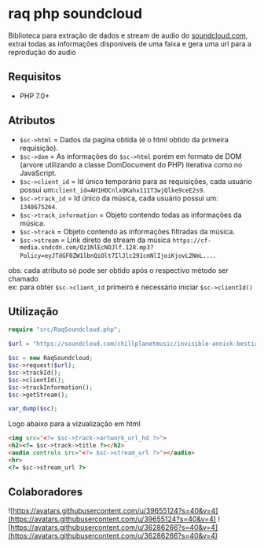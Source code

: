 # raq php soundcloud

Biblioteca para extração de dados e stream de audio do [soundcloud.com](https://soundcloud.com/), extrai todas as informações disponiveis de uma faixa e gera uma url para a reprodução do audio

## Requisitos

- PHP 7.0+

## Atributos

- `$sc->html` = Dados da pagina obtida (é o html obtido da primeira requisição).
- `$sc->dom` = As informações do `$sc->html` porém em formato de DOM (arvore utilizando a classe DomDocument do PHP) iterativa como no JavaScript.
- `$sc->client_id` = Id único temporário para as requisições, cada usuário possui um:`client_id=AH1HOCnlxQKahx111T3wjQlke9ceE2s9`.
- `$sc->track_id` = Id único da música, cada usuário possui um: `1348675264`.
- `$sc->track_information` = Objeto contendo todas as informações da música.
- `$sc->track` = Objeto contendo as informações filtradas da música.
- `$sc->stream` = Link direto de stream da música `https://cf-media.sndcdn.com/Qz1NlEcNOJlf.128.mp3?Policy=eyJTdGF0ZW1lbnQiOlt7IlJlc291cmNlIjoiKjovL2NmL...`.


obs: cada atributo só pode ser obtido após o respectivo método ser chamado <br/>
ex: para obter `$sc->client_id` primeiro é necessário iniciar `$sc->clientId()`

## Utilização

```php
require "src/RaqSoundcloud.php";

$url = "https://soundcloud.com/chillplanetmusic/invisible-annick-bestia-stay-with-me-2";

$sc = new RaqSoundcloud;
$sc->request($url);
$sc->trackId();
$sc->clientId();
$sc->trackInformation();
$sc->getStream();

var_dump($sc);
```

Logo abaixo para a vizualização em html

```html
<img src="<?= $sc->track->artwork_url_hd ?>">
<h2><?= $sc->track->title ?></h2>
<audio controls src="<?= $sc->stream_url ?>"></audio>
<hr>
<?= $sc->stream_url ?>
```
## Colaboradores
![https://avatars.githubusercontent.com/u/39655124?s=40&v=4](https://avatars.githubusercontent.com/u/39655124?s=40&v=4)
![https://avatars.githubusercontent.com/u/36286266?s=40&v=4](https://avatars.githubusercontent.com/u/36286266?s=40&v=4)

